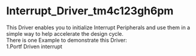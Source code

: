 # Interrupt_Driver_tm4c123gh6pm
This Driver enables you to initialize Interrupt Peripherals and use them in a simple way to help accelerate the design cycle.  
There is one Example to demonstrate this Driver:  
1.Portf Driven interrupt  


